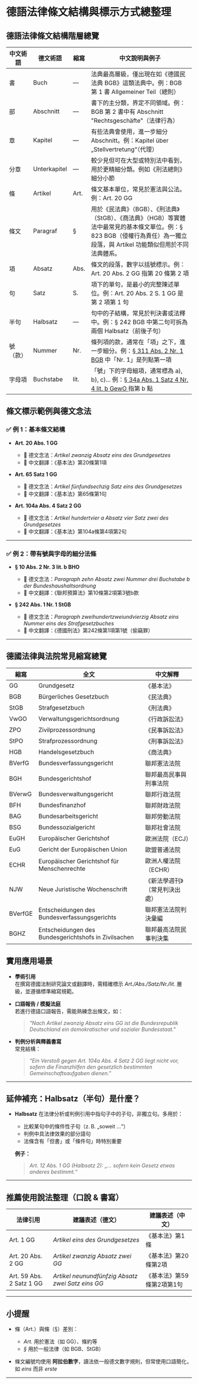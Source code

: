 # **德語法律條文結構與標示方式總整理** 

## 德語法律條文結構階層總覽

| 中文術語 | 德文術語     | 縮寫   | 中文說明與例子 |
|----------|--------------|--------|----------------|
| 書       | Buch         | —      | 法典最高層級，僅出現在如《德國民法典 BGB》這類法典中。例：BGB 第 1 書 Allgemeiner Teil（總則） |
| 部       | Abschnitt    | —      | 書下的主分類，界定不同領域。例：BGB 第 2 書中有 Abschnitt "Rechtsgeschäfte"（法律行為） |
| 章       | Kapitel      | —      | 有些法典會使用，進一步細分 Abschnitt。例：Kapitel über „Stellvertretung“（代理） |
| 分章     | Unterkapitel | —      | 較少見但可在大型或特別法中看到，用於更精細分類。例如《刑法總則》細分小節 |
| 條       | Artikel      | Art.   | 條文基本單位，常見於憲法與公法。例：Art. 20 GG  |
| 條文 | Paragraf     | §      | 用於《民法典》（BGB）、《刑法典》（StGB）、《商法典》（HGB）等實體法中最常見的基本條文單位。例：§ 823 BGB（侵權行為責任）為一獨立段落，與 Artikel 功能類似但用於不同法典體系。 |
| 項       | Absatz       | Abs.   | 條文的段落，數字以括號標示。例：Art. 20 Abs. 2 GG 指第 20 條第 2 項 |
| 句       | Satz         | S.     | 項下的單句，是最小的完整陳述單位。例：Art. 20 Abs. 2 S. 1 GG 是第 2 項第 1 句 |
| 半句     | Halbsatz     | —      | 句中的子結構，常見於判決書或法釋中。例：§ 242 BGB 中第二句可拆為兩個 Halbsatz（前後子句） |
| 號（款）      | Nummer       | Nr.    | 條列項的款，通常在「項」之下，進一步細分。例：[§ 311 Abs. 2 Nr. 1 BGB](https://www.gesetze-im-internet.de/bgb/__311.html#:~:text=die%20Aufnahme%20von%20Vertragsverhandlungen)  中「Nr. 1」是列點第一項 |
| 字母項   | Buchstabe    | lit.   | 「號」下的字母細項，通常標為 a), b), c)... 例：[§ 34a Abs. 1 Satz 4 Nr. 4 lit. b GewO ](<https://www.gesetze-im-internet.de/gewo/__34a.html#:~:text=b)-,Straftat,-gegen%20die%20sexuelle>)指第 b 點 |



## 條文標示範例與德文念法

### ✅ 例 1：基本條文結構

- **Art. 20 Abs. 1 GG**
  - 🔹 德文念法：*Artikel zwanzig Absatz eins des Grundgesetzes*
  - 🔹 中文翻譯：《基本法》第20條第1項

- **Art. 65 Satz 1 GG**
  - 🔹 德文念法：*Artikel fünfundsechzig Satz eins des Grundgesetzes*
  - 🔹 中文翻譯：《基本法》第65條第1句

- **Art. 104a Abs. 4 Satz 2 GG**
  - 🔹 德文念法：*Artikel hundertvier a Absatz vier Satz zwei des Grundgesetzes*
  - 🔹 中文翻譯：《基本法》第104a條第4項第2句

***

### ✅ 例 2：帶有號與字母的細分法條

- **§ 10 Abs. 2 Nr. 3 lit. b BHO**
  - 🔹 德文念法：*Paragraph zehn Absatz zwei Nummer drei Buchstabe b der Bundeshaushaltsordnung*
  - 🔹 中文翻譯：《聯邦預算法》第10條第2項第3號b款

- **§ 242 Abs. 1 Nr. 1 StGB**
  - 🔹 德文念法：*Paragraph zweihundertzweiundvierzig Absatz eins Nummer eins des Strafgesetzbuches*
  - 🔹 中文翻譯：《德國刑法》第242條第1項第1號（偷竊罪）

***
## 德國法律與法院常見縮寫總覽

| 縮寫     | 全文                                 | 中文解釋                  |
|----------|--------------------------------------|---------------------------|
| GG       | Grundgesetz                          | 《基本法》                |
| BGB      | Bürgerliches Gesetzbuch              | 《民法典》                |
| StGB     | Strafgesetzbuch                      | 《刑法典》                |
| VwGO     | Verwaltungsgerichtsordnung           | 《行政訴訟法》            |
| ZPO      | Zivilprozessordnung                  | 《民事訴訟法》            |
| StPO     | Strafprozessordnung                  | 《刑事訴訟法》            |
| HGB      | Handelsgesetzbuch                    | 《商法典》                |
| BVerfG   | Bundesverfassungsgericht             | 聯邦憲法法院              |
| BGH      | Bundesgerichtshof                    | 聯邦最高民事與刑事法院    |
| BVerwG   | Bundesverwaltungsgericht             | 聯邦行政法院              |
| BFH      | Bundesfinanzhof                      | 聯邦財政法院              |
| BAG      | Bundesarbeitsgericht                 | 聯邦勞動法院              |
| BSG      | Bundessozialgericht                  | 聯邦社會法院              |
| EuGH     | Europäischer Gerichtshof             | 歐洲法院（ECJ）           |
| EuG      | Gericht der Europäischen Union       | 歐盟普通法院              |
| ECHR     | Europäischer Gerichtshof für Menschenrechte | 歐洲人權法院（ECHR）|
| NJW      | Neue Juristische Wochenschrift       | 《新法學週刊》（常見判決出處）|
| BVerfGE  | Entscheidungen des Bundesverfassungsgerichts | 聯邦憲法法院判決彙編 |
| BGHZ     | Entscheidungen des Bundesgerichtshofs in Zivilsachen | 聯邦最高法院民事判決集 |

## 實用應用場景

- **學術引用**  
  在撰寫德國法制研究論文或翻譯時，需精確標示 *Art./Abs./Satz/Nr./lit.* 層級，並遵循標準縮寫規範。

- **口語報告 / 模擬法庭**  
  若進行德語口語報告，需能熟練念出條文，如：
  > *"Nach Artikel zwanzig Absatz eins GG ist die Bundesrepublik Deutschland ein demokratischer und sozialer Bundesstaat."*

- **判例分析與釋義書寫**  
  常見結構：  
  > *"Ein Verstoß gegen Art. 104a Abs. 4 Satz 2 GG liegt nicht vor, sofern die Finanzhilfen den gesetzlich bestimmten Gemeinschaftsaufgaben dienen."*

***

## 延伸補充：Halbsatz（半句）是什麼？

- **Halbsatz** 在法律分析或判例引用中指句子中的子句，非獨立句。多用於：

  - 比較某句中的條件性子句（z. B. „soweit …“）
  - 判例中具法律效果的部分語句
  - 法條含有「但書」或「條件句」時特別重要

  **例子：**
  > *Art. 12 Abs. 1 GG (Halbsatz 2): „… sofern kein Gesetz etwas anderes bestimmt.“*

***

## 推薦使用說法整理（口說 & 書寫）

| 法律引用 | 建議表述（德文） | 建議表述（中文） |
|-----------|------------------|------------------|
| Art. 1 GG | *Artikel eins des Grundgesetzes* | 《基本法》第1條 |
| Art. 20 Abs. 2 GG | *Artikel zwanzig Absatz zwei GG* | 《基本法》第20條第2項 |
| Art. 59 Abs. 2 Satz 1 GG | *Artikel neunundfünfzig Absatz zwei Satz eins GG* | 《基本法》第59條第2項第1句 |

***

## 小提醒

- 條（Art.）與條（§）差別：  
  - *Art.* 用於憲法（如 GG）、條約等
  - *§* 用於一般法律（如 BGB、StGB）

- 條文編號均使用 **阿拉伯數字**，讀法依一般德文數字規則，但常使用口語簡化，如 *eins* 而非 *erste*

***

